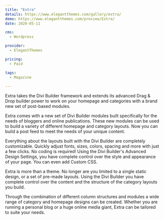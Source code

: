 ```yaml
---
title: "Extra"
details: https://www.elegantthemes.com/gallery/extra/
demo: https://www.elegantthemes.com/preview/Extra/
date: 2020-05-11

cms: 
  - Wordpress

provider: 
  - ElegantThemes

pricing:
  - Paid

tags:
  - Magazine
  
---
```


Extra takes the Divi Builder framework and extends its advanced Drag & Drop builder power to work on your homepage and categories with a brand new set of post-based modules.

Extra comes with a new set of Divi Builder modules built specifically for the needs of bloggers and online publications. These new modules can be used to build a variety of different homepage and category layouts. Now you can build a post feed to meet the needs of your unique content.

Everything about the layouts built with the Divi Builder are completely customizable. Quickly adjust fonts, sizes, colors, spacing and more with just a few clicks. No coding is required! Using the Divi Builder's Advanced Design Settings, you have complete control over the style and appearance of your page. You can even add Custom CSS.

Extra is more than a theme. No longer are you limited to a single static design, or a set of pre-made layouts. Using the Divi Builder you have complete control over the content and the structure of the category layouts you build.

Through the combination of different column structures and modules a wide range of category and homepage designs can be created. Whether you are running a personal blog or a huge online media giant, Extra can be tailored to suite your needs.


